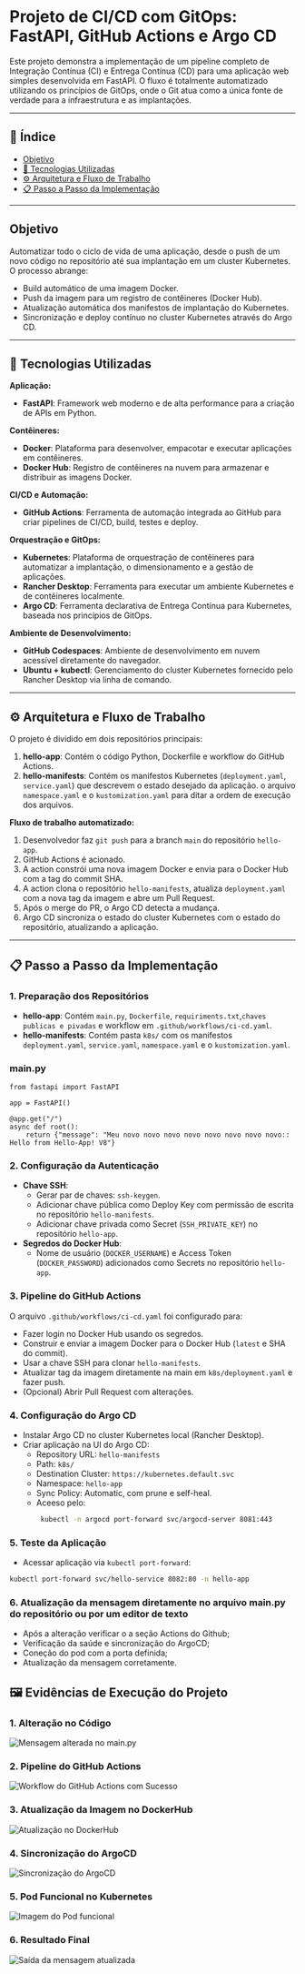 # Projeto de CI/CD com GitOps: FastAPI, GitHub Actions e Argo CD

Este projeto demonstra a implementação de um pipeline completo de Integração Contínua (CI) e Entrega Contínua (CD) para uma aplicação web simples desenvolvida em FastAPI. O fluxo é totalmente automatizado utilizando os princípios de GitOps, onde o Git atua como a única fonte de verdade para a infraestrutura e as implantações.

---

## 📖 Índice
- [Objetivo](#objetivo)  
- [🚀 Tecnologias Utilizadas](#-tecnologias-utilizadas)  
- [⚙️ Arquitetura e Fluxo de Trabalho](#%EF%B8%8F-arquitetura-e-fluxo-de-trabalho)  
- [📋 Passo a Passo da Implementação](#-passo-a-passo-da-implementação)  

---

## Objetivo
Automatizar todo o ciclo de vida de uma aplicação, desde o push de um novo código no repositório até sua implantação em um cluster Kubernetes. O processo abrange:

- Build automático de uma imagem Docker.
- Push da imagem para um registro de contêineres (Docker Hub).
- Atualização automática dos manifestos de implantação do Kubernetes.
- Sincronização e deploy contínuo no cluster Kubernetes através do Argo CD.

---

## 🚀 Tecnologias Utilizadas

**Aplicação:**
- **FastAPI**: Framework web moderno e de alta performance para a criação de APIs em Python.

**Contêineres:**
- **Docker**: Plataforma para desenvolver, empacotar e executar aplicações em contêineres.
- **Docker Hub**: Registro de contêineres na nuvem para armazenar e distribuir as imagens Docker.

**CI/CD e Automação:**
- **GitHub Actions**: Ferramenta de automação integrada ao GitHub para criar pipelines de CI/CD, build, testes e deploy.

**Orquestração e GitOps:**
- **Kubernetes**: Plataforma de orquestração de contêineres para automatizar a implantação, o dimensionamento e a gestão de aplicações.
- **Rancher Desktop**: Ferramenta para executar um ambiente Kubernetes e de contêineres localmente.
- **Argo CD**: Ferramenta declarativa de Entrega Contínua para Kubernetes, baseada nos princípios de GitOps.

**Ambiente de Desenvolvimento:**
- **GitHub Codespaces**: Ambiente de desenvolvimento em nuvem acessível diretamente do navegador.
- **Ubuntu + kubectl**: Gerenciamento do cluster Kubernetes fornecido pelo Rancher Desktop via linha de comando.

---

## ⚙️ Arquitetura e Fluxo de Trabalho

O projeto é dividido em dois repositórios principais:

1. **hello-app**: Contém o código Python, Dockerfile e workflow do GitHub Actions.
2. **hello-manifests**: Contém os manifestos Kubernetes (`deployment.yaml`, `service.yaml`) que descrevem o estado desejado da aplicação. o arquivo `namespace.yaml` e o `kustomization.yaml` para ditar a ordem de execução dos arquivos.

**Fluxo de trabalho automatizado:**

1. Desenvolvedor faz `git push` para a branch `main` do repositório `hello-app`.
2. GitHub Actions é acionado.
3. A action constrói uma nova imagem Docker e envia para o Docker Hub com a tag do commit SHA.
4. A action clona o repositório `hello-manifests`, atualiza `deployment.yaml` com a nova tag da imagem e abre um Pull Request.
5. Após o merge do PR, o Argo CD detecta a mudança.
6. Argo CD sincroniza o estado do cluster Kubernetes com o estado do repositório, atualizando a aplicação.

---

## 📋 Passo a Passo da Implementação

### 1. Preparação dos Repositórios
- **hello-app**: Contém `main.py`, `Dockerfile`, `requiriments.txt`,`chaves publicas e pivadas` e workflow em `.github/workflows/ci-cd.yaml`.
- **hello-manifests**: Contém pasta `k8s/` com os manifestos `deployment.yaml`, `service.yaml`, `namespace.yaml` e o `kustomization.yaml`.

### main.py
```
from fastapi import FastAPI

app = FastAPI()

@app.get("/")
async def root():
    return {"message": "Meu novo novo novo novo novo novo novo novo:: Hello from Hello-App! V8"}
```

### 2. Configuração da Autenticação
- **Chave SSH**:
  - Gerar par de chaves: `ssh-keygen`.
  - Adicionar chave pública como Deploy Key com permissão de escrita no repositório `hello-manifests`.
  - Adicionar chave privada como Secret (`SSH_PRIVATE_KEY`) no repositório `hello-app`.
- **Segredos do Docker Hub**:
  - Nome de usuário (`DOCKER_USERNAME`) e Access Token (`DOCKER_PASSWORD`) adicionados como Secrets no repositório `hello-app`.

### 3. Pipeline do GitHub Actions
O arquivo `.github/workflows/ci-cd.yaml` foi configurado para:

- Fazer login no Docker Hub usando os segredos.
- Construir e enviar a imagem Docker para o Docker Hub (`latest` e SHA do commit).
- Usar a chave SSH para clonar `hello-manifests`.
- Atualizar tag da imagem diretamente na main em `k8s/deployment.yaml` e fazer push.
- (Opcional) Abrir Pull Request com alterações.

### 4. Configuração do Argo CD
- Instalar Argo CD no cluster Kubernetes local (Rancher Desktop).
- Criar aplicação na UI do Argo CD:
  - Repository URL: `hello-manifests`
  - Path: `k8s/`
  - Destination Cluster: `https://kubernetes.default.svc`
  - Namespace: `hello-app`
  - Sync Policy: Automatic, com prune e self-heal.
  - Aceeso pelo:
    ```bash
     kubectl -n argocd port-forward svc/argocd-server 8081:443
    ```

### 5. Teste da Aplicação
- Acessar aplicação via `kubectl port-forward`:

```bash
kubectl port-forward svc/hello-service 8082:80 -n hello-app
```



### 6. Atualização da mensagem diretamente no arquivo main.py do repositório ou por um editor de texto
- Após a alteração verificar o a seção Actions do Github;
- Verificação da saúde e sincronização do ArgoCD;
- Coneção do pod com a porta definida;
- Atualização da mensagem corretamente.


## 🖼️ Evidências de Execução do Projeto

### 1. Alteração no Código
![Mensagem alterada no main.py](https://github.com/VitorYuji25/hello-app/raw/main/imagens/mensagem_main.py.png)

### 2. Pipeline do GitHub Actions
![Workflow do GitHub Actions com Sucesso](https://github.com/VitorYuji25/hello-app/raw/main/imagens/GitHub_Actions_Sucesso.png)

### 3. Atualização da Imagem no DockerHub
![Atualização no DockerHub](https://github.com/VitorYuji25/hello-app/raw/main/imagens/Atualizacao_DockerHub.png)

### 4. Sincronização do ArgoCD
![Sincronização do ArgoCD](https://github.com/VitorYuji25/hello-app/raw/main/imagens/ArgoCD_Sync.png)

### 5. Pod Funcional no Kubernetes
![Imagem do Pod funcional](https://github.com/VitorYuji25/hello-app/raw/main/imagens/Imagem_pod_funcional.png)

### 6. Resultado Final
![Saída da mensagem atualizada](https://github.com/VitorYuji25/hello-app/raw/main/imagens/Saida_mensagem_atualizada.png)
